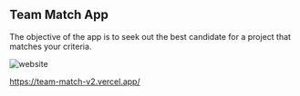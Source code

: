## Team Match App

The objective of the app is to seek out the best candidate for a project that matches your criteria.

![website](/images/website.png)

https://team-match-v2.vercel.app/

